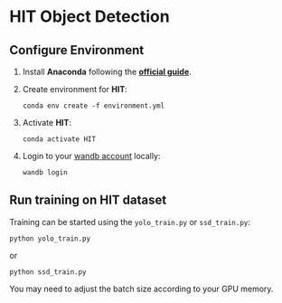# HIT Object Detection

## Configure Environment

1. Install **Anaconda** following the [**official guide**](https://docs.anaconda.com/anaconda/install/index.html).

1. Create environment for **HIT**:

    ```shell
    conda env create -f environment.yml
    ```

1. Activate **HIT**:

    ```shell
    conda activate HIT
    ```

1. Login to your [wandb account](https://wandb.ai/site) locally:

    ```shell
    wandb login
    ```

## Run training on HIT dataset

Training can be started using the ```yolo_train.py``` or ```ssd_train.py```:

```shell
python yolo_train.py
```

or

```shell
python ssd_train.py
```

You may need to adjust the batch size according to your GPU memory.
